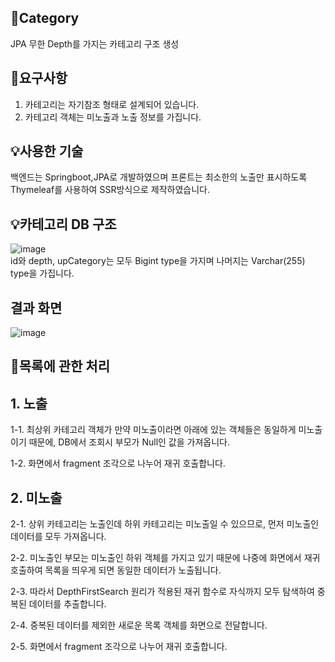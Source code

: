 ## 📎Category
JPA 무한 Depth를 가지는 카테고리 구조 생성

##  📌요구사항
1. 카테고리는 자기참조 형태로 설계되어 있습니다.
2. 카테고리 객체는 미노출과 노출 정보를 가집니다.

## 💡사용한 기술
백엔드는 Springboot,JPA로 개발하였으며 프론트는 최소한의 노출만 표시하도록 Thymeleaf를 사용하여 SSR방식으로 제작하였습니다.
<br>
## 💡카테고리 DB 구조
![image](https://github.com/HunDeveloper16/category/assets/56526225/0357649d-eff7-4709-9fc2-18f437aa9059)
<br>
id와 depth, upCategory는 모두 Bigint type을 가지며 나머지는 Varchar(255) type을 가집니다.

## 결과 화면
![image](https://github.com/HunDeveloper16/category/assets/56526225/47d88697-94b8-4a61-a809-81ba333603ac)


## 🔧목록에 관한 처리
<h2>1. 노출</h2>
    <p>
        1-1. 최상위 카테고리 객체가 만약 미노출이라면 아래에 있는 객체들은 동일하게 미노출이기 때문에, DB에서 조회시 부모가 Null인 값을 가져옵니다.
    </p>
    <p>
        1-2. 화면에서 fragment 조각으로 나누어 재귀 호출합니다.
    </p>


<h2>2. 미노출</h2>
    <p>
        2-1. 상위 카테고리는 노출인데 하위 카테고리는 미노출일 수 있으므로, 먼저 미노출인 데이터를 모두 가져옵니다.
    </p>
    <p>
        2-2. 미노출인 부모는 미노출인 하위 객체를 가지고 있기 때문에 나중에 화면에서 재귀 호출하여 목록을 띄우게 되면 동일한 데이터가 노출됩니다.
    </p>
    <p>
        2-3. 따라서 DepthFirstSearch 원리가 적용된 재귀 함수로 자식까지 모두 탐색하여 중복된 데이터를 추출합니다.
    </p>
    <p>
        2-4. 중복된 데이터를 제외한 새로운 목록 객체를 화면으로 전달합니다.
    </p>
    <p>
        2-5. 화면에서 fragment 조각으로 나누어 재귀 호출합니다.
    </p>
